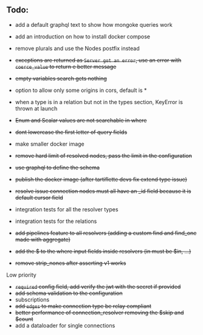 ## Todo:

-   add a default graphql text to show how mongoke queries work
-   add an introduction on how to install docker compose
-   remove plurals and use the Nodes postfix instead

-   ~~exceptions are returned as `Server got an error`, use an error with `coerce_value` to return e better message~~
-   ~~empty variables search gets nothing~~
-   option to allow only some origins in cors, default is \*
-   when a type is in a relation but not in the types section, KeyError is thrown at launch
-   ~~Enum and Scalar values are not searchable in where~~
-   ~~dont lowercase the first letter of query fields~~
-   make smaller docker image
-   ~~remove hard limit of resolved nodes, pass the limit in the configuration~~
-   ~~use graphql to define the schema~~
-   ~~publish the docker image (after tartiflette devs fix extend type issue)~~
-   ~~resolve issue connection nodes must all have an \_id field because it is default cursor field~~
-   integration tests for all the resolver types
-   integration tests for the relations
-   ~~add pipelines feature to all resolvers (adding a custom find and find_one made with aggregate)~~
-   ~~add the $ to the where input fields inside resolvers (in must be $in, ...)~~
-   ~~remove strip_nones after asserting v1 works~~

Low priority

-   ~~`required` config field, add verify the jwt with the secret if provided~~
-   ~~add schema validation to the configuration~~
-   subscriptions
-   ~~add `edges` to make connection type be relay compliant~~
-   ~~better performance of connection_resolver removing the $skip and $count~~
-   add a dataloader for single connections
